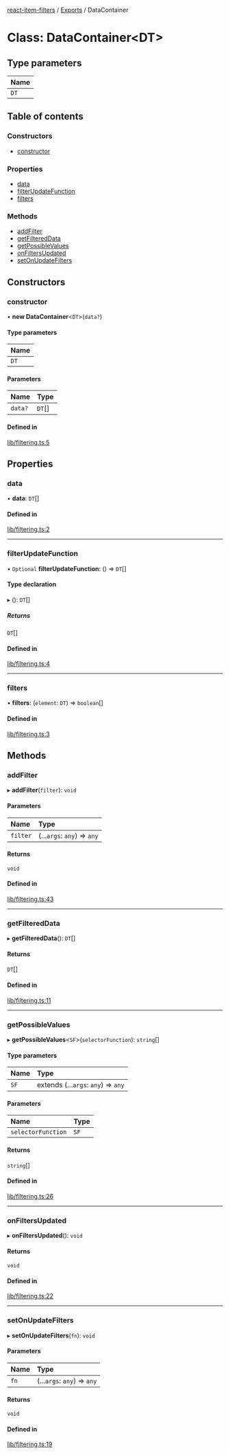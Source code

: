 [react-item-filters](../README.md) / [Exports](../modules.md) / DataContainer

# Class: DataContainer<DT\>

## Type parameters

| Name |
| :------ |
| `DT` |

## Table of contents

### Constructors

- [constructor](DataContainer.md#constructor)

### Properties

- [data](DataContainer.md#data)
- [filterUpdateFunction](DataContainer.md#filterupdatefunction)
- [filters](DataContainer.md#filters)

### Methods

- [addFilter](DataContainer.md#addfilter)
- [getFilteredData](DataContainer.md#getfiltereddata)
- [getPossibleValues](DataContainer.md#getpossiblevalues)
- [onFiltersUpdated](DataContainer.md#onfiltersupdated)
- [setOnUpdateFilters](DataContainer.md#setonupdatefilters)

## Constructors

### constructor

• **new DataContainer**<`DT`\>(`data?`)

#### Type parameters

| Name |
| :------ |
| `DT` |

#### Parameters

| Name | Type |
| :------ | :------ |
| `data?` | `DT`[] |

#### Defined in

[lib/filtering.ts:5](https://github.com/cyf0e/react-item-filters/blob/6cc6e63/src/lib/filtering.ts#L5)

## Properties

### data

• **data**: `DT`[]

#### Defined in

[lib/filtering.ts:2](https://github.com/cyf0e/react-item-filters/blob/6cc6e63/src/lib/filtering.ts#L2)

___

### filterUpdateFunction

• `Optional` **filterUpdateFunction**: () => `DT`[]

#### Type declaration

▸ (): `DT`[]

##### Returns

`DT`[]

#### Defined in

[lib/filtering.ts:4](https://github.com/cyf0e/react-item-filters/blob/6cc6e63/src/lib/filtering.ts#L4)

___

### filters

• **filters**: (`element`: `DT`) => `boolean`[]

#### Defined in

[lib/filtering.ts:3](https://github.com/cyf0e/react-item-filters/blob/6cc6e63/src/lib/filtering.ts#L3)

## Methods

### addFilter

▸ **addFilter**(`filter`): `void`

#### Parameters

| Name | Type |
| :------ | :------ |
| `filter` | (...`args`: `any`) => `any` |

#### Returns

`void`

#### Defined in

[lib/filtering.ts:43](https://github.com/cyf0e/react-item-filters/blob/6cc6e63/src/lib/filtering.ts#L43)

___

### getFilteredData

▸ **getFilteredData**(): `DT`[]

#### Returns

`DT`[]

#### Defined in

[lib/filtering.ts:11](https://github.com/cyf0e/react-item-filters/blob/6cc6e63/src/lib/filtering.ts#L11)

___

### getPossibleValues

▸ **getPossibleValues**<`SF`\>(`selectorFunction`): `string`[]

#### Type parameters

| Name | Type |
| :------ | :------ |
| `SF` | extends (...`args`: `any`) => `any` |

#### Parameters

| Name | Type |
| :------ | :------ |
| `selectorFunction` | `SF` |

#### Returns

`string`[]

#### Defined in

[lib/filtering.ts:26](https://github.com/cyf0e/react-item-filters/blob/6cc6e63/src/lib/filtering.ts#L26)

___

### onFiltersUpdated

▸ **onFiltersUpdated**(): `void`

#### Returns

`void`

#### Defined in

[lib/filtering.ts:22](https://github.com/cyf0e/react-item-filters/blob/6cc6e63/src/lib/filtering.ts#L22)

___

### setOnUpdateFilters

▸ **setOnUpdateFilters**(`fn`): `void`

#### Parameters

| Name | Type |
| :------ | :------ |
| `fn` | (...`args`: `any`) => `any` |

#### Returns

`void`

#### Defined in

[lib/filtering.ts:19](https://github.com/cyf0e/react-item-filters/blob/6cc6e63/src/lib/filtering.ts#L19)
